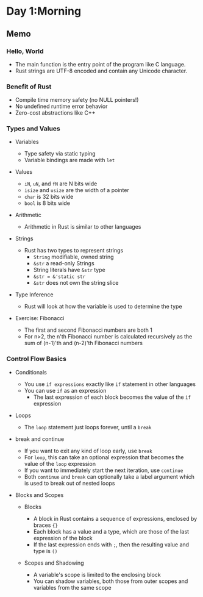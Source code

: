 # Day 1:Morning

## Memo

### Hello, World

- The main function is the entry point of the program like C language.
- Rust strings are UTF-8 encoded and contain any Unicode character.

### Benefit of Rust 

- Compile time memory safety (no NULL pointers!)
- No undefined runtime error behavior
- Zero-cost abstractions like C++

### Types and Values

- Variables
    - Type safety via static typing
    - Variable bindings are made with `let`

- Values
    - `iN`, `uN`, and `fN` are N bits wide
    - `isize` and `usize` are the width of a pointer
    - `char` is 32 bits wide
    - `bool` is 8 bits wide

- Arithmetic
    - Arithmetic in Rust is similar to other languages

- Strings
    - Rust has two types to represent strings
        - `String` modifiable, owned string
        - `&str` a read-only Strings
        - String literals have `&str` type
        - `&str = &'static str`
        - `&str` does not own the string slice

- Type Inference
    - Rust will look at how the variable is used to determine the type

- Exercise: Fibonacci
    - The first and second Fibonacci numbers are both 1
    - For n>2, the n'th Fibonacci number is calculated recursively as the sum of (n-1)'th and (n-2)'th Fibonacci numbers

### Control Flow Basics

- Conditionals
    - You use `if expressions` exactly like `if` statement in other languages
    - You can use `if` as an expression
        - The last expression of each block becomes the value of the `if` expression

- Loops
    - The `loop` statement just loops forever, until a `break`

- break and continue
    - If you want to exit any kind of loop early, use `break`
    - For `loop`, this can take an optional expression that becomes the value of the `loop` expression
    - If you want to immediately start the next iteration, use `continue`
    - Both `continue` and `break` can optionally take a label argument which is used to break out of nested loops

- Blocks and Scopes
    - Blocks
        - A block in Rust contains a sequence of expressions, enclosed by braces `{}`
        - Each block has a value and a type, which are those of the last expression of the block
        - If the last expression ends with `;`, then the resulting value and type is `()`

    - Scopes and Shadowing
        - A variable's scope is limited to the enclosing block
        - You can shadow variables, both those from outer scopes and variables from the same scope
